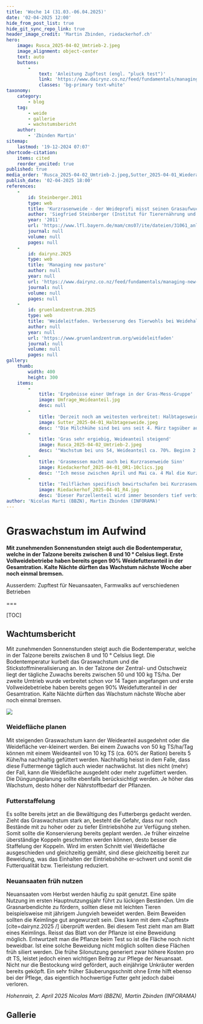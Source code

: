 ```yaml
---
title: 'Woche 14 (31.03.-06.04.2025)'
date: '02-04-2025 12:00'
hide_from_post_list: true
hide_git_sync_repo_link: true
header_image_credit: 'Martin Zbinden, riedackerhof.ch'
hero:
    image: Rusca_2025-04-02_Umtrieb-2.jpeg
    image_alignment: object-center
    text: auto
    buttons:
        -
            text: 'Anleitung Zupftest (engl. "pluck test")'
            link: 'https://www.dairynz.co.nz/feed/fundamentals/managing-new-pasture/'
            classes: 'bg-primary text-white'
taxonomy:
    category:
        - blog
    tag:
        - weide
        - gallerie
        - wachstumsbericht
    author:
        - 'Zbinden Martin'
sitemap:
    lastmod: '19-12-2024 07:07'
shortcode-citation:
    items: cited
    reorder_uncited: true
published: true
media_order: 'Rusca_2025-04-02_Umtrieb-2.jpeg,Sutter_2025-04-01_Wiederaufwuchs-24h.jpeg,Sutter_2025-04-01_Halbtagesweide.jpeg,Riedackerhof_2025-04-01_R2-Tiefengraben.jpg,Riedackerhof_2025-04-01_Höhenmessung Kurzrasenweide.jpg,Riedackerhof_2025-04-01_OR2-Farmwalk.jpg,Riedackerhof_2025-04-01_R4.jpg,Riedackerhof_2025-04-01_OR2-10clics.jpg,Riedackerhof_2025-04-01_OR1-10clics.jpg'
publish_date: '02-04-2025 18:00'
references:
    -
        id: Steinberger.2011
        type: web
        title: 'Kurzrasenweide - der Weideprofi misst seinen Grasaufwuchs'
        author: 'Siegfried Steinberger (Institut für Tierernährung und  Futterwirtschaft, Grub)'
        year: '2011'
        url: 'https://www.lfl.bayern.de/mam/cms07/ite/dateien/31061_anleitung_zur_grasaufwuchsmessung.pdf'
        journal: null
        volume: null
        pages: null
    -
        id: dairynz.2025
        type: web
        title: 'Managing new pasture'
        author: null
        year: null
        url: 'https://www.dairynz.co.nz/feed/fundamentals/managing-new-pasture/'
        journal: null
        volume: null
        pages: null
    -
        id: gruenlandzentrum.2025
        type: web
        title: 'Weideleitfaden. Verbesserung des Tierwohls bei Weidehaltung von Milchkühen.'
        author: null
        year: null
        url: 'https://www.gruenlandzentrum.org/weideleitfaden'
        journal: null
        volume: null
        pages: null
gallery:
    thumb:
        width: 400
        height: 300
    items:
        -
            title: 'Ergebnisse einer Umfrage in der Gras-Mess-Gruppe'
            image: Umfrage_Weideanteil.jpg
            desc: null
        -
            title: 'Derzeit noch am weitesten verbreitet: Halbtagesweide'
            image: Sutter_2025-04-01_Halbtagesweide.jpeg
            desc: '"Die Milchkühe sind bei uns seit 4. März tagsüber auf der Weide und fressen rund 10kg Weidegras pro Kuh und Tag auf der Weide. In der Nacht wird mit Grassilage ergänzt." (Zitat Michael) _Bild: Bretzwil BL, 01. April 2025 (M. Sutter)_'
        -
            title: 'Gras sehr ergiebig, Weideanteil steigend'
            image: Rusca_2025-04-02_Umtrieb-2.jpeg
            desc: '"Wachstum bei uns 54, Weideanteil ca. 70%. Beginn 2. Rotation am 17.03.25, AFC erst bei 300kg/ha. Allerdings waren die letzten weiden bei uns auch so ergiebig dass wir die Kühe abends nochmal für ca. 3 Stunden rausgelassen haben. Flächenzuteilung 90-100a für 80 Kühe, im Stall nachts zwei Rundballen Grassilage (ca. 500kg TS)." (Zitat Luisa)  _Bild: Muri AG, 01. April 2025 (L. Rusca)_'
        -
            title: 'Grasmessen macht auch bei Kurzrasenweide Sinn'
            image: Riedackerhof_2025-04-01_OR1-10clics.jpg
            desc: '"Ich messe zwischen April und Mai ca. 4 Mal die Kurzrasenweide, um die Weidefläche rechtzeitig zu verkleinern. Bis Juni strebe ich eine durchschnittliche, komprimierte Grashöhe von 11 clics (5.5 cm RPM) an. Damit fördere ich eine dichte Grasnarbe und einen guten Nachwuchs, dabei produzieren wir keine Weidereste und viel Milch." (Zitat Martin Zbinden)_Bild: Rüschegg BE, 01. April 2025 (M. Zbinden)_'
        -
            title: 'Teilflächen spezifisch bewirtschafen bei Kurzrasenweide'
            image: Riedackerhof_2025-04-01_R4.jpg
            desc: 'Dieser Parzellenteil wird immer besonders tief verbissen, vermutlich bedingt durch die jüngere Anlagedauer und modernere Gräsersorten (SM 460 vor 12 Jahren gesät, Rest ca. 30 jährig). Der Übernutzung wird mit einer häufigeren Güllegabe entgegengewirkt.'
author: 'Nicolas Marti (BBZN), Martin Zbinden (INFORAMA)'
---
```


# Graswachstum im Aufwind

**Mit zunehmenden Sonnenstunden steigt auch die Bodentemperatur, welche in der Talzone  bereits zwischen 8 und 10 ° Celsius liegt. Erste Vollweidebetriebe haben bereits gegen 90% Weidefutteranteil in der Gesamtration. Kalte Nächte dürften das Wachstum nächste Woche aber noch einmal bremsen.**

Ausserdem: Zupftest für Neuansaaten, Farmwalks auf verschiedenen Betrieben

===



[TOC]

## Wachtumsbericht
Mit zunehmenden Sonnenstunden steigt auch die Bodentemperatur, welche in der Talzone  bereits zwischen 8 und 10 ° Celsius liegt. Die Bodentemperatur kurbelt das Graswachstum und die Stickstoffmineralisierung an. In der Talzone der Zentral- und Ostschweiz liegt der tägliche Zuwachs bereits zwischen 50 und 100 kg TS/ha. Der zweite Umtrieb wurde verbreitet schon vor 14 Tagen angefangen und erste Vollweidebetriebe haben bereits gegen 90% Weidefutteranteil in der Gesamtration. Kalte Nächte dürften das Wachstum nächste Woche aber noch einmal bremsen.

![](https://graswachstum.ch/user/pages/uploads/archive/Graswachstumkarte_2025KW14.svg?lightbox)


### Weidefläche planen
Mit steigenden Graswachstum kann der Weideanteil ausgedehnt oder die Weidefläche ver-kleinert werden. Bei einem Zuwachs von 50 kg TS/ha/Tag können mit einem Weideanteil von 10 kg TS (ca. 60% der Ration) bereits 5 Kühe/ha nachhaltig gefüttert werden. Nachhaltig heisst in dem Falle, dass diese Futtermenge täglich auch wieder nachwächst. Ist dies nicht (mehr) der Fall, kann die Weidefläche ausgedeht oder mehr zugefüttert werden.
Die Düngungsplanung sollte ebenfalls berücksichtigt werden. Je höher das Wachstum, desto höher der Nährstoffbedarf der Pflanzen.


### Futterstaffelung
Es sollte bereits jetzt an die Bewältigung des Futterbergs gedacht werden. Zieht das Graswachstum stark an, besteht die Gefahr, dass nur noch Bestände mit zu hoher oder zu tiefer Eintriebshöhe zur Verfügung stehen. Somit sollte die Konservierung bereits geplant werden. Je früher einzelne überständige Koppeln geschnitten werden können, desto besser die Staffelung der Koppeln. Wird im ersten Schnitt viel Weidefläche ausgeschieden und gleichzeitig gemäht, sind diese gleichzeitig bereit zur Beweidung, was das Einhalten der Eintriebshöhe er-schwert und somit die Futterqualität bzw. Tierleistung reduziert.


### Neuansaaten früh nutzen
Neuansaaten vom Herbst werden häufig zu spät genutzt. Eine späte Nutzung im ersten Hauptnutzungsjahr führt zu lückigen Beständen. Um die Grasnarbendichte zu fördern, sollten diese mit leichten Tieren beispielsweise mit jährigem Jungvieh beweidet werden. Beim Beweiden sollten die Keimlinge gut angewurzelt sein. Dies kann mit dem «Zupftest» [cite=dairynz.2025 /] überprüft werden. Bei diesem Test zieht man am Blatt eines Keimlings. Reisst das Blatt von der Pflanze ist eine Beweidung möglich. Entwurtzelt man die Pflanze beim Test so ist die Fläche noch nicht beweidbar. Ist eine solche Beweidung nicht möglich sollten diese Flächen früh siliert werden. Die frühe Silonutzung generiert zwar höhere Kosten pro dt TS, leistet jedoch einen wichtigen Beitrag zur Pflege der Neuansaat. Nicht nur die Bestockung wird gefördert, auch einjährige Unkräuter werden bereits geköpft. Ein sehr früher Säuberungsschnitt ohne Ernte hilft ebenso bei der Pflege, das eigentlich hochwertige Futter geht jedoch dabei verloren.

_Hohenrain, 2. April 2025 
Nicolas Marti (BBZN), Martin Zbinden (INFORAMA)_

## Gallerie

